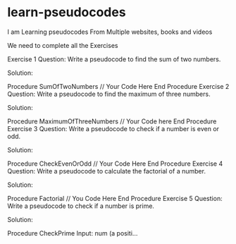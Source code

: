 # learn-pseudocodes
I am Learning pseudocodes From Multiple websites, books and videos 

We need to complete all the Exercises

Exercise 1
Question: Write a pseudocode to find the sum of two numbers.

Solution:

Procedure SumOfTwoNumbers
    // Your Code Here
End Procedure
Exercise 2
Question: Write a pseudocode to find the maximum of three numbers.

Solution:

Procedure MaximumOfThreeNumbers
    // Your Code here
End Procedure
Exercise 3
Question: Write a pseudocode to check if a number is even or odd.

Solution:

Procedure CheckEvenOrOdd
    // Your Code Here
End Procedure
Exercise 4
Question: Write a pseudocode to calculate the factorial of a number.

Solution:

Procedure Factorial
    // You Code Here
End Procedure
Exercise 5
Question: Write a pseudocode to check if a number is prime.

Solution:

Procedure CheckPrime
    Input: num (a positi…
